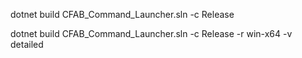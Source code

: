 dotnet build CFAB_Command_Launcher.sln -c Release

dotnet build CFAB_Command_Launcher.sln -c Release -r win-x64 -v detailed
